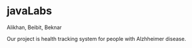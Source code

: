 # javaLabs
Alikhan, Beibit, Beknar

Our project is health tracking system for people with Alzhheimer disease.

